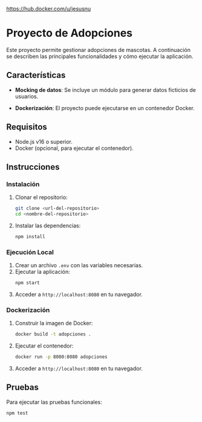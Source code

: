 https://hub.docker.com/u/jesusnu

# Proyecto de Adopciones

Este proyecto permite gestionar adopciones de mascotas. A continuación se describen las principales funcionalidades y cómo ejecutar la aplicación.

## Características

- **Mocking de datos**: Se incluye un módulo para generar datos ficticios de usuarios.

- **Dockerización**: El proyecto puede ejecutarse en un contenedor Docker.

## Requisitos

- Node.js v16 o superior.
- Docker (opcional, para ejecutar el contenedor).

## Instrucciones

### Instalación
1. Clonar el repositorio:
   ```bash
   git clone <url-del-repositorio>
   cd <nombre-del-repositorio>
   ```

2. Instalar las dependencias:
   ```bash
   npm install
   ```

### Ejecución Local
1. Crear un archivo `.env` con las variables necesarias.
2. Ejecutar la aplicación:
   ```bash
   npm start
   ```
3. Acceder a `http://localhost:8080` en tu navegador.

### Dockerización
1. Construir la imagen de Docker:
   ```bash
   docker build -t adopciones .
   ```

2. Ejecutar el contenedor:
   ```bash
   docker run -p 8080:8080 adopciones
   ```
3. Acceder a `http://localhost:8080` en tu navegador.

## Pruebas
Para ejecutar las pruebas funcionales:
```bash
npm test
```
